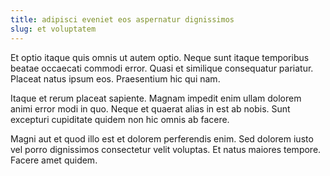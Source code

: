 ```yaml
---
title: adipisci eveniet eos aspernatur dignissimos
slug: et voluptatem
---
```


Et optio itaque quis omnis ut autem optio. Neque sunt itaque temporibus beatae occaecati commodi error. Quasi et similique consequatur pariatur. Placeat natus ipsum eos. Praesentium hic qui nam.

Itaque et rerum placeat sapiente. Magnam impedit enim ullam dolorem animi error modi in quo. Neque et quaerat alias in est ab nobis. Sunt excepturi cupiditate quidem non hic omnis ab facere.

Magni aut et quod illo est et dolorem perferendis enim. Sed dolorem iusto vel porro dignissimos consectetur velit voluptas. Et natus maiores tempore. Facere amet quidem.
